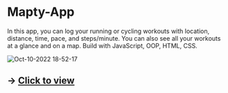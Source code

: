 # Mapty-App 

In this app, you can log your running or cycling workouts with location, distance, time, pace, and steps/minute. 
You can also see all your workouts at a glance and on a map. Build with JavaScript, OOP, HTML, CSS.

![Oct-10-2022 18-52-17](https://user-images.githubusercontent.com/99020542/194907401-ac6e4cf0-81db-4a6e-a76c-566df0eb35ff.gif)

## -> [Click to view](https://distorrrtion.github.io/Mapty-App/)
